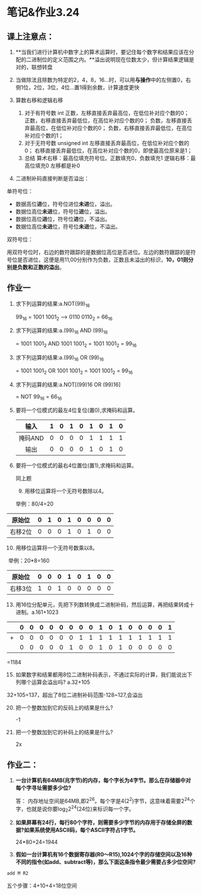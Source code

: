 # **笔记&作业3.24**

## **课上注意点：**

1. **当我们进行计算机中数字上的算术运算时，要记住每个数字和结果应该在分配的二进制位的定义范围之内。**溢出说明现在位数太少，但计算结果逻辑是对的，联想转盘
2. 当做除法且除数为特定的2，4，8，16...时，可以用**与操作**中的左侧置0，右侧1位，2位，3位，4位...置1得到余数，计算速度更快
3. 算数右移和逻辑右移

   1. 对于有符号数 int
   正数，左移直接丢弃最高位，在低位补对应个数的0；
   正数，右移直接丢弃最低位，在高位补对应个数的0；
   负数，左移直接丢弃最高位，在低位补对应个数的0；
   负数，右移直接丢弃最低位，在高位补对应个数的1；
   2. 对于无符号数 unsigned int
   左移直接丢弃最高位，在低位补对应个数的0；
   右移直接丢弃最低位，在高位补对应个数的0，即使最高位原来是1；
   3. 总结
   算术右移：最高位填充符号位。正数填充0，负数填充1
   逻辑右移：最高位填充0
   左移都是补0
4. 二进制补码直接判断是否溢出：

单符号位：

- 数据高位**进**位，符号位进位**未进**位，溢出。
- 数据位高位**未进**位，符号位**进**位，溢出。
- 数据位高位**进**位，符号位**进**位，不溢出。
- 数据位高位**未进**位，符号位**未进**位，不溢出。

双符号位：

用双符号位时，右边的数符跟踪的是数据位高位是否进位。左边的数符跟踪的是符号位是否进位，这便是用11,00分别作为负数，正数且未溢出的标识，**10，01则分别是负数和正数的溢出**。

## **作业一**

1. 求下列运算的结果:a.NOT(99)<sub>16</sub>

   99<sub>16</sub> = 1001 1001<sub>2</sub> --> 0110 0110<sub>2</sub> = 66<sub>16</sub>

2. 求下列运算的结果:a.(99)<sub>16</sub> AND (99)<sub>16</sub> 

   = 1001 1001<sub>2</sub> AND 1001 1001<sub>2</sub> = 1001 1001<sub>2</sub> = 99<sub>16</sub>

3. 求下列运算的结果:a.(99)<sub>16</sub> OR (99)<sub>16</sub>

   = 1001 1001<sub>2</sub> OR 1001 1001<sub>2</sub> = 1001 1001<sub>2</sub> = 99<sub>16</sub>

4. 求下列运算的结果:a.NOT[(99)16 OR (99)16]

   = NOT 99<sub>16</sub> = 66<sub>16</sub>

5. 要将一个位模式的最左4位复位(置0),求掩码和运算。

   |  输入   | 1    | 0    | 1    | 0    | 1    | 0    | 1    | 0    |
   | :-----: | ---- | ---- | ---- | ---- | ---- | ---- | ---- | ---- |
   | 掩码AND | 0    | 0    | 0    | 0    | 1    | 1    | 1    | 1    |
   |  输出   | 0    | 0    | 0    | 0    | 1    | 0    | 1    | 0    |

6. 要将一个位模式的最右4位置位(置1),求掩码和运算。

   同上题

   

   9. 用移位运算将一个无符号数除以4。

   举例：80/4=20

| 原始位  | 0    | 1    | 0    | 1    | 0    | 0    | 0    | 0    |
| :-----: | ---- | ---- | ---- | ---- | ---- | ---- | ---- | ---- |
| 右移2位 | 0    | 0    | 0    | 1    | 0    | 1    | 0    | 0    |

10. 用移位运算将一个无符号数乘以8。

​     举例：20*8=160

| 原始位  | 0    | 0    | 0    | 1    | 0    | 1    | 0    | 0    |
| :-----: | ---- | ---- | ---- | ---- | ---- | ---- | ---- | ---- |
| 右移3位 | 1    | 0    | 1    | 0    | 0    | 0    | 0    | 0    |

13. 用16位分配单元，先把下列数转换成二进制补码，然后运算，再把结果转成十进制。a.161+1023

|      | 0    | 0    | 0    | 0    | 0    | 0    | 0    | 0    | 1    | 0    | 1    | 0    | 0    | 0    | 0    | 1    |
| ---- | ---- | ---- | ---- | ---- | ---- | ---- | ---- | ---- | ---- | ---- | ---- | ---- | ---- | ---- | ---- | ---- |
| +    | 0    | 0    | 0    | 0    | 0    | 0    | 1    | 1    | 1    | 1    | 1    | 1    | 1    | 1    | 1    | 1    |
|      | 0    | 0    | 0    | 0    | 0    | 1    | 0    | 0    | 1    | 0    | 1    | 0    | 0    | 0    | 0    | 0    |

=1184

15. 如果数字和结果都用8位二进制补码表示，不通过实际的计算，我们能说出下列哪个运算会溢出吗? a.32+105

32+105=137，超出了8位二进制补码范围-128~127,会溢出

20. 把一个整数加到它的反码上的结果是什么?

    -1

21. 把一个整数加到它的补码上的结果是什么?

    2x



## **作业二：**

1. **一台计算机有64MB(兆字节)的内存，每个字长为4字节。那么在存储器中对每个字寻址需要多少位?**

   答： 内存地址空间是64MB,即2<sup>26</sup>。每个字是4(2<sup>2</sup>)字节，这意味着需要2<sup>24</sup>个字，也就是说你要log<sub>2</sub>2<sup>24</sup>(24位)来标识每一个字。

2. **如果屏幕有24行，每行80个字符，则需要多少字节的内存用于存储全屏的数据?如果系统使用ASCII码，每个ASCII字符占1字节。**

   24*80+24=1944

3. **假如一台计算机有16个数据寄存器(R0〜R15),1024个字的存储空间以及16种不同的指令(如add、subtract等)，那么下面这条指令最少需要占多少位空间?**

```c
add M R2
```

五个步骤：4+10+4=18位空间